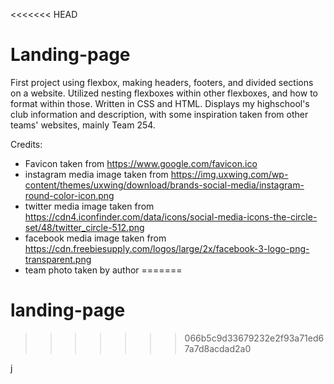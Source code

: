 <<<<<<< HEAD
# Landing-page

First project using flexbox, making headers, footers, and divided sections on a website. Utilized nesting flexboxes within other flexboxes, and how to format within those. Written in CSS and HTML. Displays my highschool's club information and description, with some inspiration taken from other teams' websites, mainly Team 254. 

Credits: 
- Favicon taken from https://www.google.com/favicon.ico
- instagram media image taken from https://img.uxwing.com/wp-content/themes/uxwing/download/brands-social-media/instagram-round-color-icon.png
- twitter media image taken from https://cdn4.iconfinder.com/data/icons/social-media-icons-the-circle-set/48/twitter_circle-512.png
- facebook media image taken from https://cdn.freebiesupply.com/logos/large/2x/facebook-3-logo-png-transparent.png
- team photo taken by author
=======
# landing-page
>>>>>>> 066b5c9d33679232e2f93a71ed67a7d8acdad2a0

j
